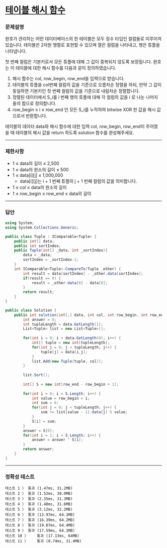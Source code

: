 # <a href="https://school.programmers.co.kr/learn/courses/30/lessons/147354">테이블 해시 함수</a>

### 문제설명

완호가 관리하는 어떤 데이터베이스의 한 테이블은 모두 정수 타입인 컬럼들로 이루어져 있습니다. 테이블은 2차원 행렬로 표현할 수 있으며 열은 컬럼을 나타내고, 행은 튜플을 나타냅니다.

첫 번째 컬럼은 기본키로서 모든 튜플에 대해 그 값이 중복되지 않도록 보장됩니다. 완호는 이 테이블에 대한 해시 함수를 다음과 같이 정의하였습니다.

 1. 해시 함수는 col, row_begin, row_end을 입력으로 받습니다.
 2. 테이블의 튜플을 col번째 컬럼의 값을 기준으로 오름차순 정렬을 하되, 만약 그 값이 동일하면 기본키인 첫 번째 컬럼의 값을 기준으로 내림차순 정렬합니다.
 3. 정렬된 데이터에서 S_i를 i 번째 행의 튜플에 대해 각 컬럼의 값을 i 로 나눈 나머지들의 합으로 정의합니다.
 4. row_begin ≤ i ≤ row_end 인 모든 S_i를 누적하여 bitwise XOR 한 값을 해시 값으로서 반환합니다.

테이블의 데이터 data와 해시 함수에 대한 입력 col, row_begin, row_end이 주어졌을 때 테이블의 해시 값을 return 하도록 solution 함수를 완성해주세요.

***

### 제한사항

 - 1 ≤ data의 길이 ≤ 2,500
 - 1 ≤ data의 원소의 길이 ≤ 500
 - 1 ≤ data[i][j] ≤ 1,000,000
   - data[i][j]는 i + 1 번째 튜플의 j + 1 번째 컬럼의 값을 의미합니다.
 - 1 ≤ col ≤ data의 원소의 길이
 - 1 ≤ row_begin ≤ row_end ≤ data의 길이

***

### 답안
``` csharp
using System;
using System.Collections.Generic;

public class Tuple : IComparable<Tuple> {
    public int[] data;
    public int sortIndex;
    public Tuple(int[] _data, int _sortIndex){
        data = _data;
        sortIndex = _sortIndex-1;
    }
    int IComparable<Tuple>.CompareTo(Tuple _other) {
        int result = data[sortIndex] - _other.data[sortIndex];
        if(result == 0) {
            result = _other.data[0] - data[0];
        }
        return result;
    }
}

public class Solution {
    public int solution(int[,] data, int col, int row_begin, int row_end) {
        int answer = 0;
        int tupleLength = data.GetLength(1);
        List<Tuple> list = new List<Tuple>();
        
        for(int i = 0; i < data.GetLength(0); i++) {
            int[] tuple = new int[tupleLength];
            for(int j = 0; j < tupleLength; j++) {
                tuple[j] = data[i,j];
            }
            list.Add(new Tuple(tuple, col));
        }
        
        list.Sort();
        
        int[] S = new int[row_end - row_begin + 1];
        
        for(int i = 0; i < S.Length; i++) {
            int value = row_begin + i;
            int sum = 0;
            for(int j = 0; j < tupleLength; j++) {
                sum += list[value - 1].data[j] % value;
            }
            S[i] = sum;
        }
        answer = S[0];
        for(int i = 1; i < S.Length; i++) {
            answer = answer ^ S[i];
        }
        return answer;
    }
}
```

***

### 정확성 테스트
```
테스트 1 〉	통과 (1.47ms, 31.2MB)
테스트 2 〉	통과 (1.52ms, 30.9MB)
테스트 3 〉	통과 (2.35ms, 31.3MB)
테스트 4 〉	통과 (1.48ms, 31.6MB)
테스트 5 〉	통과 (3.12ms, 32.2MB)
테스트 6 〉	통과 (13.97ms, 64.1MB)
테스트 7 〉	통과 (16.39ms, 64.2MB)
테스트 8 〉	통과 (19.07ms, 64.4MB)
테스트 9 〉	통과 (17.59ms, 64.1MB)
테스트 10 〉	통과 (17.13ms, 64MB)
테스트 11 〉	통과 (0.74ms, 31.4MB)
```